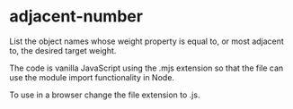 # adjacent-number
List the object names whose weight property is equal to, or most adjacent to, the desired target weight.

The code is vanilla JavaScript using the .mjs extension so that the file can use the module import functionality in Node. 

To use in a browser change the file extension to .js.
